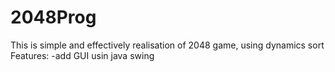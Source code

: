 # 2048Prog
This is simple and effectively realisation of 2048 game, using dynamics sort
Features:
-add GUI usin java swing

